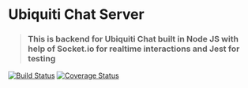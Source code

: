 # Ubiquiti Chat Server

> ### This is backend for Ubiquiti Chat built in Node JS with help of Socket.io for realtime interactions and Jest for testing

[![Build Status](https://travis-ci.com/tommycodebox/ui-chat-server.svg?branch=master)](https://travis-ci.com/tommycodebox/ui-chat-server)
[![Coverage Status](https://coveralls.io/repos/github/tommycodebox/ui-chat-server/badge.svg?branch=master&bust=1)](https://coveralls.io/github/tommycodebox/ui-chat-server?branch=master)
